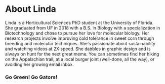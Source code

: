 # About Linda

Linda is a Horticultural Sciences PhD student at the University of Florida. She graduated from UF in 2018 with a B.S. in Biology with a specialization in Biotechnology and chose to pursue her love for molecular biology. Her research projects involve improving cold tolerance in sweet corn through breeding and molecular techniques. She's passionate about sustainability and watching videos at 2X speed. She dabbles in graphic design and is always on hunt for the next great meme. You can sometimes find her hiking on the Appalachian trail, at a local burger joint (well-done, all the way), or avoiding her growing email inbox.
### Go Green! Go Gators!
